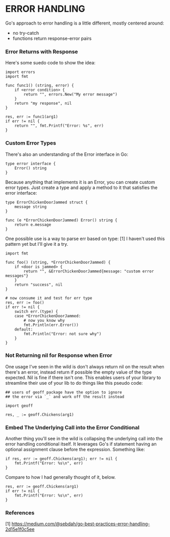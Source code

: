 # ERROR HANDLING

Go's approach to error handling is a little different, mostly centered around:

- no try-catch
- functions return response-error pairs

### Error Returns with Response
 
Here's some suedo code to show the idea:

    import errors
    import fmt
    
    func func1() (string, error) {
        if <error condition> {
            return "", errors.New("My error message")
        }
        return "my response", nil 
    }
    
    res, err := func1(arg1)
    if err != nil {
        return "", fmt.Printf("Error: %s", err)
    }

### Custom Error Types

There's also an understanding of the Error interface in Go:

    type error interface {
        Error() string
    }

Because anything that implements it is an Error, you can create custom error types.  Just create a type and apply a method to it that satisfies the error interface:  

    type ErrorChickenDoorJammed struct {
        message string
    }
    
    func (e *ErrorChickenDoorJammed) Error() string {
        return e.message
    }

One possible use is a way to parse err based on type: [1]  I haven't used this pattern yet but I'll give it a try.

    import fmt
    
    func foo() (string, *ErrorChickenDoorJammed) {
        if <door is jammed> {
            return "", &ErrorChickenDoorJammed{message: "custom error messages"}
        }
        return "success", nil
    }
    
    # now consume it and test for err type
    res, err := foo()
    if err != nil {
        switch err.(type) {
        case *ErrorChickenDoorJammed:
            # now you know why
            fmt.Println(err.Error())
        default:
            fmt.Println("Error: not sure why")
        }
    }        

### Not Returning nil for Response when Error

One usage I've seen in the wild is don't always return nil on the result when there's an error, instead return if possible the empty value of the type expected.  Nil is fine if there isn't one.  This enables users of your library to streamline their use of your lib to do things like this pseudo code:

    ## users of geoff package have the option to ignore 
    ## the error via `_` and work off the result instead 
    
    import geoff
    
    res, _ := geoff.Chickens(arg1)

### Embed The Underlying Call into the Error Conditional

Another thing you'll see in the wild is collapsing the underlying call into the error handling conditional itself.  It leverages Go's if statement having an optional assignment clause before the expression.  Something like:
 
    if res, err := geoff.Chickens(arg1); err != nil {
        fmt.Printf("Error: %s\n", err)
    }
    
Compare to how I had generally thought of it, below.  

    res, err := geoff.Chickens(arg1)
    if err != nil {
        fmt.Printf("Error: %s\n", err)
    }

### References

[1] https://medium.com/@sebdah/go-best-practices-error-handling-2d15e1f0c5ee